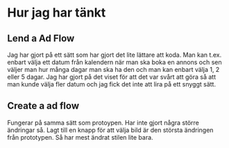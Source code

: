 # Hur jag har tänkt

## Lend a Ad Flow

Jag har gjort på ett sätt som har gjort det lite lättare att koda. Man kan t.ex. enbart välja ett datum från kalendern när man ska boka en annons och sen väljer man hur många dagar man ska ha den och man kan enbart välja 1, 2 eller 5 dagar. Jag har gjort på det viset för att det var svårt att göra så att man kunde välja fler datum och jag fick det inte att lira på ett snyggt sätt.

## Create a ad flow

Fungerar på samma sätt som protoypen. Har inte gjort några större ändringar så. Lagt till en knapp för att välja bild är den största ändringen från prototypen. Så har mest ändrat stilen lite bara.
